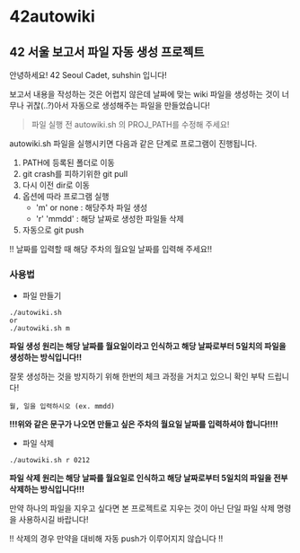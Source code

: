 # 42autowiki

## 42 서울 보고서 파일 자동 생성 프로젝트

안녕하세요!
42 Seoul Cadet, suhshin 입니다!

보고서 내용을 작성하는 것은 어렵지 않은데 날짜에 맞는 wiki 파일을 생성하는 것이 너무나 귀찮(..?)아서 자동으로 생성해주는 파일을 만들었습니다!

> 파일 실행 전 autowiki.sh 의 PROJ_PATH를 수정해 주세요!

autowiki.sh 파일을 실행시키면 다음과 같은 단계로 프로그램이 진행됩니다.

1. PATH에 등록된 폴더로 이동
2. git crash를 피하기위한 git pull
3. 다시 이전 dir로 이동
4. 옵션에 따라 프로그램 실행
	* 'm' or none : 해당주차 파일 생성
	* 'r' 'mmdd' : 해당 날짜로 생성한 파일들 삭제
5. 자동으로 git push

!! 날짜를 입력할 때 해당 주차의 월요일 날짜를 입력해 주세요!!


### 사용법
* 파일 만들기
```shell
./autowiki.sh
or
./autowiki.sh m
```
**파일 생성 원리는 해당 날짜를 월요일이라고 인식하고 해당 날짜로부터 5일치의 파일을 생성하는 방식입니다!!**

잘못 생성하는 것을 방지하기 위해 한번의 체크 과정을 거치고 있으니 확인 부탁 드립니다!

```
월, 일을 입력하시오 (ex. mmdd)
```
**!!!위와 같은 문구가 나오면 만들고 싶은 주차의 월요일 날짜를 입력하셔야 합니다!!!!**



* 파일 삭제
```shell
./autowiki.sh r 0212
```
**파일 삭제 원리는 해당 날짜를 월요일로 인식하고 해당 날짜로부터 5일치의 파일을 전부 삭제하는 방식입니다!!!**

만약 하나의 파일을 지우고 싶다면 본 프로젝트로 지우는 것이 아닌 단일 파일 삭제 명령을 사용하시길 바랍니다!

!! 삭제의 경우 만약을 대비해 자동 push가 이루어지지 않습니다 !!
